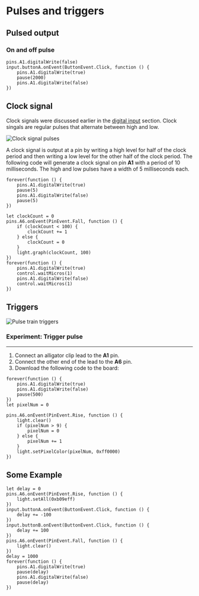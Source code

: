 # Pulses and triggers


## Pulsed output

### On and off pulse

```blocks
pins.A1.digitalWrite(false)
input.buttonA.onEvent(ButtonEvent.Click, function () {
    pins.A1.digitalWrite(true)
    pause(2000)
    pins.A1.digitalWrite(false)
})
```

## Clock signal

Clock signals were discussed earlier in the [digital input](/learnsystem/pins-tutorial/digital-input/pin-events#clock-signals) section. Clock singals are regular pulses that alternate between high and low.

![Clock signal pulses](/static/cp/learn/pins-tutorial/digital-output/clock-signal.jpg)

A clock signal is output at a pin by writing a high level for half of the clock period and then writing a low level for the other half of the clock period. The following code will generate a clock signal on pin **A1** with a period of 10 milliseconds. The high and low pulses have a width of 5 milliseconds each.

```blocks
forever(function () {
    pins.A1.digitalWrite(true)
    pause(5)
    pins.A1.digitalWrite(false)
    pause(5)
})
```

```blocks
let clockCount = 0
pins.A6.onEvent(PinEvent.Fall, function () {
    if (clockCount < 100) {
        clockCount += 1
    } else {
        clockCount = 0
    }
    light.graph(clockCount, 100)
})
forever(function () {
    pins.A1.digitalWrite(true)
    control.waitMicros(1)
    pins.A1.digitalWrite(false)
    control.waitMicros(1)
})
```

## Triggers

![Pulse train triggers](/static/cp/learn/pins-tutorial/digital-output/pulse-train.jpg)

### Experiment: Trigger pulse

---

1. Connect an alligator clip lead to the **A1** pin.
2. Connect the other end of the lead to the **A6** pin.
3.  Download the following code to the board:

```blocks
forever(function () {
    pins.A1.digitalWrite(true)
    pins.A1.digitalWrite(false)
    pause(500)
})
let pixelNum = 0

pins.A6.onEvent(PinEvent.Rise, function () {
    light.clear()
    if (pixelNum > 9) {
        pixelNum = 0
    } else {
        pixelNum += 1
    }
    light.setPixelColor(pixelNum, 0xff0000)
})
```

## Some Example

```blocks
let delay = 0
pins.A6.onEvent(PinEvent.Rise, function () {
    light.setAll(0xb09eff)
})
input.buttonA.onEvent(ButtonEvent.Click, function () {
    delay += -100
})
input.buttonB.onEvent(ButtonEvent.Click, function () {
    delay += 100
})
pins.A6.onEvent(PinEvent.Fall, function () {
    light.clear()
})
delay = 1000
forever(function () {
    pins.A1.digitalWrite(true)
    pause(delay)
    pins.A1.digitalWrite(false)
    pause(delay)
})
```